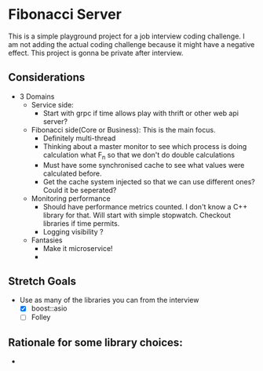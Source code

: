 # Fibonacci Server

   This is a simple playground project for a job interview coding challenge. I am not adding the actual coding challenge because it might have a negative effect. This project is gonna be private after interview.

## Considerations

- 3 Domains 
  - Service side: 
    - Start with grpc if time allows play with thrift or other web api server? 
  - Fibonacci side(Core or Business): This is the main focus.
    - Definitely multi-thread
    - Thinking about a master monitor to see which process is doing calculation what F<sub>n</sub> so that we don't do double calculations
    - Must have some synchronised cache to see what values were calculated before.
    - Get the cache system injected so that we can use different ones? Could it be seperated?
  - Monitoring performance
    - Should have performance metrics counted. I don't know a C++ library for that. Will start with simple stopwatch. Checkout libraries if time permits.
    - Logging visibility ? 
  - Fantasies
    - Make it microservice!
    - 
## Stretch Goals
- Use as many of the libraries you can from the interview
  - [x] boost::asio 
  - [ ] Folley 
 
## Rationale for some library choices:

-  